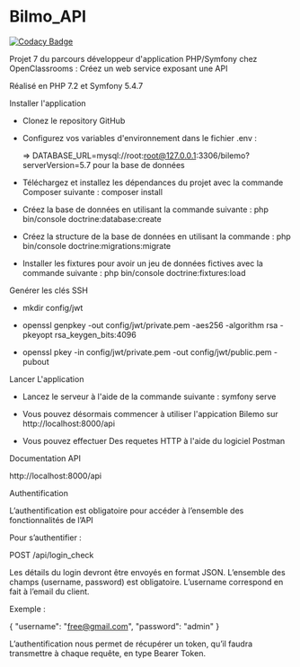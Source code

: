 # Bilmo_API
[![Codacy Badge](https://api.codacy.com/project/badge/Grade/5f3101a7076549a9bf6b03e6aeac95a3)](https://app.codacy.com/gh/serroukh94/Bilmo_API?utm_source=github.com&utm_medium=referral&utm_content=serroukh94/Bilmo_API&utm_campaign=Badge_Grade_Settings)

Projet 7 du parcours développeur d'application PHP/Symfony chez OpenClassrooms : Créez un web service exposant une API

Réalisé en PHP 7.2 et Symfony 5.4.7

Installer l'application

  - Clonez le repository GitHub

- Configurez vos variables d'environnement dans le fichier .env :    
  
  => DATABASE_URL=mysql://root:root@127.0.0.1:3306/bilemo?serverVersion=5.7 pour la base de données
  
- Téléchargez et installez les dépendances du projet avec la commande Composer suivante : composer install

- Créez la base de données en utilisant la commande suivante : php bin/console doctrine:database:create

- Créez la structure de la base de données en utilisant la commande : php bin/console doctrine:migrations:migrate

- Installer les fixtures pour avoir un jeu de données fictives avec la commande suivante : php bin/console doctrine:fixtures:load

Genérer les clés SSH
- mkdir config/jwt

- openssl genpkey -out config/jwt/private.pem -aes256 -algorithm rsa -pkeyopt rsa_keygen_bits:4096 
 
- openssl pkey -in config/jwt/private.pem -out config/jwt/public.pem -pubout

Lancer L'application
- Lancez le serveur à l'aide de la commande suivante : symfony serve 

- Vous pouvez désormais commencer à utiliser l'appication Bilemo sur http://localhost:8000/api

- Vous pouvez effectuer Des requetes HTTP à l'aide du logiciel Postman  

Documentation API

http://localhost:8000/api



Authentification

L’authentification est obligatoire pour accéder à l’ensemble des fonctionnalités de l’API

Pour s’authentifier :

POST /api/login_check

Les détails du login devront être envoyés en format JSON. L’ensemble des champs (username, password) est obligatoire. L’username correspond en fait à l’email du client.

Exemple :

{ 
    "username": "free@gmail.com", 
    "password": "admin"
}

L’authentification nous permet de récupérer un token, qu’il faudra transmettre à chaque requête, en type Bearer Token.




